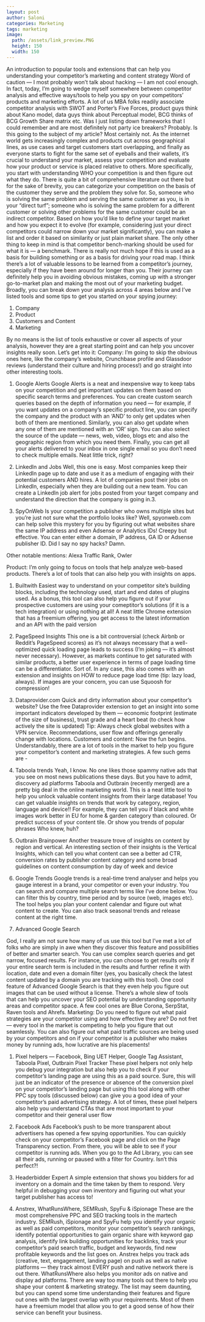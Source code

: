 ```yaml
---
layout: post
author: Saloni
categories: Marketing
tags: marketing
image:
  path: /assets/link_preview.PNG
  height: 150
  width: 150
---
```


An introduction to popular tools and extensions that can help you understanding your competitor’s marketing and content strategy
Word of caution — I most probably won’t talk about hacking — I am not cool enough. In fact, today, I’m going to wedge myself somewhere between competitor analysis and effective ways/tools to help you spy on your competitors’ products and marketing efforts.
A lot of us MBA folks readily associate competitor analysis with SWOT and Porter’s Five Forces, product guys think about Kano model, data guys think about Perceptual model, BCG thinks of BCG Growth Share matrix etc. Was I just listing down frameworks that I could remember and are most definitely not party ice breakers? Probably. Is this going to the subject of my article? Most certainly not.
As the internet world gets increasingly complex and products cut across geographical lines, as use cases and target customers start overlapping, and finally as everyone starts to fight for the same set of eyeballs and their wallets, it’s crucial to understand your market, assess your competition and evaluate how your product or service is placed relative to others. More specifically, you start with understanding WHO your competition is and then figure out what they do. There is quite a bit of comprehensive literature out there but for the sake of brevity, you can categorize your competition on the basis of the customer they serve and the problem they solve for. So, someone who is solving the same problem and serving the same customer as you, is in your “direct turf”; someone who is solving the same problem for a different customer or solving other problems for the same customer could be an indirect competitor. Based on how you’d like to define your target market and how you expect it to evolve (for example, considering just your direct competitors could narrow down your market significantly), you can make a list and order it based on similarity or just plain market share. The only other thing to keep in mind is that competitor bench-marking should be used for what it is — a benchmark. There is really not much hope if this is used as a basis for building something or as a basis for driving your road map.
I think there’s a lot of valuable lessons to be learned from a competitor’s journey, especially if they have been around for longer than you. Their journey can definitely help you in avoiding obvious mistakes, coming up with a stronger go-to-market plan and making the most out of your marketing budget. Broadly, you can break down your analysis across 4 areas below and I’ve listed tools and some tips to get you started on your spying journey:

1. Company
2. Product
3. Customers and Content
4. Marketing

By no means is the list of tools exhaustive or cover all aspects of your analysis, however they are a great starting point and can help you uncover insights really soon. Let’s get into it:
Company: I’m going to skip the obvious ones here, like the company’s website, Crunchbase profile and Glassdoor reviews (understand their culture and hiring process!) and go straight into other interesting tools.

1. Google Alerts
Google Alerts is a neat and inexpensive way to keep tabs on your competition and get important updates on them based on specific search terms and preferences. You can create custom search queries based on the depth of information you need — for example, if you want updates on a company’s specific product line, you can specify the company and the product with an ‘AND’ to only get updates when both of them are mentioned. Similarly, you can also get update when any one of them are mentioned with an ‘OR’ sign. You can also select the source of the update — news, web, video, blogs etc and also the geographic region from which you need them. Finally, you can get all your alerts delivered to your inbox in one single email so you don’t need to check multiple emails. Neat little trick, right?

2. LinkedIn and Jobs
Well, this one is easy. Most companies keep their LinkedIn page up to date and use it as a medium of engaging with their potential customers AND hires. A lot of companies post their jobs on LinkedIn, especially when they are building out a new team. You can create a LinkedIn job alert for jobs posted from your target company and understand the direction that the company is going in.3.

3. SpyOnWeb
Is your competition a publisher who owns multiple sites but you’re just not sure what the portfolio looks like? Well, spyonweb.com can help solve this mystery for you by figuring out what websites share the same IP address and even Adsense or Analytics IDs! Creepy but effective. You can enter either a domain, IP address, GA ID or Adsense publisher ID. Did I say no spy hacks? Damn.

Other notable mentions: Alexa Traffic Rank, Owler

Product: I’m only going to focus on tools that help analyze web-based products. There’s a lot of tools that can also help you with insights on apps.

1. Builtwith
Easiest way to understand on your competitor site’s building blocks, including the technology used, start and end dates of plugins used. As a bonus, this tool can also help you figure out if your prospective customers are using your comeptitor’s solutions (if it is a tech integration) or using nothing at all! A neat little Chrome extension that has a freemium offering, you get access to the latest information and an API with the paid version

2. PageSpeed Insights
This one is a bit controversial (check Airbnb or Reddit’s PageSpeed scores) as it’s not always necessary that a well-optimized quick loading page leads to success (I’m joking — it’s almost never necessary). However, as markets continue to get saturated with similar products, a better user experience in terms of page loading time can be a differentiator. Sort of. In any case, this also comes with an extension and insights on HOW to reduce page load time (tip: lazy load, always). If images are your concern, you can use Squoosh for compression!

3. Dataprovider.com
Quick and dirty information about your competitor’s website? Use the free Dataprovider extension to get an insight into some important indicators developed by them — economic footprint (estimate of the size of business), trust grade and a heart beat (to check how actively the site is updated)
Tip: Always check global websites with a VPN service. Recommendations, user flow and offerings generally change with locations.
Customers and content: Now the fun begins. Understandably, there are a lot of tools in the market to help you figure your competitor’s content and marketing strategies. A few such gems are -

1. Taboola trends
Yeah, I know. No one likes those spammy native ads that you see on most news publications these days. But you have to admit, discovery ad platforms Taboola and Outbrain (recently merged) are a pretty big deal in the online marketing world. This is a neat little tool to help you unlock valuable content insights from their large database! You can get valuable insights on trends that work by category, region, language and device!! For example, they can tell you if black and white images work better in EU for home & garden category than coloured. Or predict success of your content tile. Or show you trends of popular phrases
Who knew, huh?

2. Outbrain Brainpower
Another treasure trove of insights on content by region and vertical. An interesting section of their insights is the Vertical Insights, which can tell you what content can see a better ad CTR, conversion rates by publisher content category and some broad guidelines on content consumption by day of week and device

3. Google Trends
Google trends is a real-time trend analyser and helps you gauge interest in a brand, your competitor or even your industry. You can search and compare multiple search terms like I’ve done below. You can filter this by country, time period and by source (web, images etc). The tool helps you plan your content calendar and figure out what content to create. You can also track seasonal trends and release content at the right time.

4. Advanced Google Search

God, I really am not sure how many of us use this tool but I’ve met a lot of folks who are simply in awe when they discover this feature and possibilities of better and smarter search. You can use complex search queries and get narrow, focused results. For instance, you can choose to get results only if your entire search term is included in the results and further refine it with location, date and even a domain filter (yes, you basically check the latest content updated by a domain you are tracking with this tool). One cool feature of Advanced Google Search is that they even help you figure out images that can be used without a license.
There’s a whole slew of tools that can help you uncover your SEO potential by understanding opportunity areas and competitor space. A few cool ones are Blue Corona, SerpStat, Raven tools and Ahrefs.
Marketing: Do you need to figure out what paid strategies are your competitor using and how effective they are? Do not fret — every tool in the market is competing to help you figure that out seamlessly. You can also figure out what paid traffic sources are being used by your competitors and on if your competitor is a publisher who makes money by running ads, how lucrative are his placements!

1. Pixel helpers — Facebook, Bing UET Helper, Google Tag Assistant, Taboola Pixel, Outbrain Pixel Tracker
These pixel helpers not only help you debug your integration but also help you to check if your competitor’s landing page are using this as a paid source. Sure, this will just be an indicator of the presence or absence of the conversion pixel on your competitor’s landing page but using this tool along with other PPC spy tools (discussed below) can give you a good idea of your competitor’s paid advertising strategy. A lot of times, these pixel helpers also help you understand CTAs that are most important to your competitor and their general user flow

2. Facebook Ads
Facebook’s push to be more transparent about advertisers has opened a few spying opportunities. You can quickly check on your competitor’s Facebook page and click on the Page Transparency section. From there, you will be able to see if your competitor is running ads. When you go to the Ad Library, you can see all their ads, running or paused with a filter for Country. Isn’t this perfect?!

3. Headerbidder Expert
A simple extension that shows you bidders for ad inventory on a domain and the time taken by them to respond. Very helpful in debugging your own inventory and figuring out what your target publisher has access to!

4. Anstrex, WhatRunsWhere, SEMRush, SpyFu & iSpionage
These are the most comprehensive PPC and SEO tracking tools in the martech industry. SEMRush, iSpionage and SpyFu help you identify your organic as well as paid competitors, monitor your competitor’s search rankings, identify potential opportunities to gain organic share with keyword gap analysis, identify link building opportunities for backlinks, track your competitor’s paid search traffic, budget and keywords, find new profitable keywords and the list goes on. Anstrex helps you track ads (creative, text, engagement, landing page) on push as well as native platforms — they track almost EVERY push and native network there is out there. WhatRunsWhere also helps you monitor ads on native and display ad platforms.
There are way too many tools out there to help you shape your content & marketing strategy. The list may seem daunting, but you can spend some time understanding their features and figure out ones with the largest overlap with your requirements. Most of them have a freemium model that allow you to get a good sense of how their service can benefit your business.
